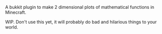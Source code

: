 A bukkit plugin to make 2 dimensional plots of mathematical functions in Minecraft.

WIP.  Don't use this yet, it will probably do bad and hilarious things to your world.
